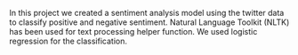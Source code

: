 In this project we created a sentiment analysis model using the twitter data 
to classify positive and negative sentiment. Natural Language Toolkit (NLTK)
has been used for text processing helper function. We used logistic regression 
for the classification.
